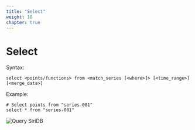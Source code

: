 ```yaml
---
title: "Select"
weight: 18
chapter: true
---
```


# Select

Syntax:

    select <points/functions> from <match_series [<where>]> [<time_range>] [<merge_data>]

Example:

    # Select points from "series-001"
    select * from "series-001"

![Query SiriDB](../images/query-siridb.png)
